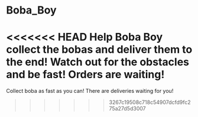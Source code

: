 # Boba_Boy
<<<<<<< HEAD
Help Boba Boy collect the bobas and deliver them to the end! 
Watch out for the obstacles and be fast! 
Orders are waiting!
=======
Collect boba as fast as you can! There are deliveries waiting for you!
>>>>>>> 3267c19508c718c54907dcfd9fc275a27d5d3007
